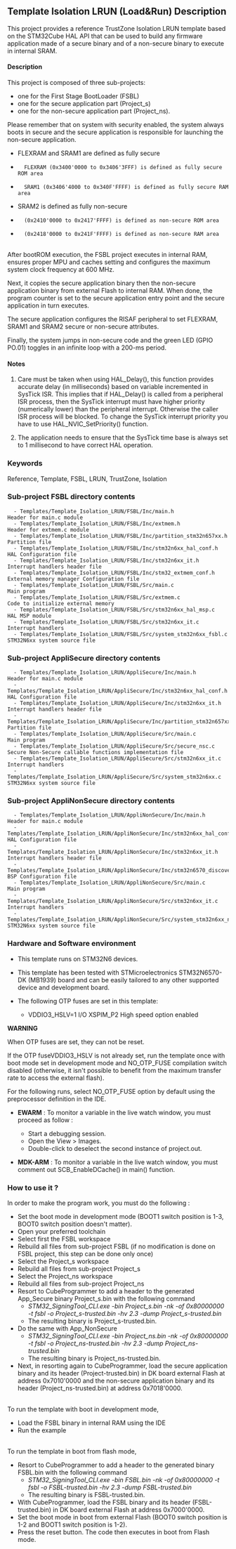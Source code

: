 ## <b>Template Isolation LRUN (Load&Run) Description</b>

This project provides a reference TrustZone Isolation LRUN template based on the STM32Cube HAL API that can be used to build any firmware application made of a secure binary and of a non-secure binary to execute in internal SRAM.

#### <b>Description</b>

This project is composed of three sub-projects:

- one for the First Stage BootLoader (FSBL)
- one for the secure application part (Project_s)
- one for the non-secure application part (Project_ns).

Please remember that on system with security enabled, the system always boots in secure and the secure application is responsible for launching the non-secure application.


- FLEXRAM and SRAM1 are defined as fully secure
-       FLEXRAM (0x3400'0000 to 0x3406'3FFF) is defined as fully secure ROM area
-       SRAM1 (0x3406'4000 to 0x340F'FFFF) is defined as fully secure RAM area

- SRAM2 is defined as fully non-secure
-       (0x2410'0000 to 0x2417'FFFF) is defined as non-secure ROM area
-       (0x2418'0000 to 0x241F'FFFF) is defined as non-secure RAM area

\
After bootROM execution, the FSBL project executes in internal RAM, ensures proper MPU and caches setting and configures the maximum system clock frequency at 600 MHz. 

Next, it copies the secure application binary then the non-secure application binary from external Flash to internal RAM. When done, the program counter is set to the secure application entry point and the secure application in turn executes.

The secure application configures the RISAF peripheral to set FLEXRAM, SRAM1 and SRAM2 secure or non-secure attributes.

Finally, the system jumps in non-secure code and the green LED (GPIO PO.01) toggles in an infinite loop with a 200-ms period.



#### <b>Notes</b>

 1. Care must be taken when using HAL_Delay(), this function provides accurate delay (in milliseconds)
    based on variable incremented in SysTick ISR. This implies that if HAL_Delay() is called from
    a peripheral ISR process, then the SysTick interrupt must have higher priority (numerically lower)
    than the peripheral interrupt. Otherwise the caller ISR process will be blocked.
    To change the SysTick interrupt priority you have to use HAL_NVIC_SetPriority() function.

 2. The application needs to ensure that the SysTick time base is always set to 1 millisecond
    to have correct HAL operation.

### <b>Keywords</b>

Reference, Template, FSBL, LRUN, TrustZone, Isolation

### <b>Sub-project FSBL directory contents</b>

      - Templates/Template_Isolation_LRUN/FSBL/Inc/main.h                       Header for main.c module
      - Templates/Template_Isolation_LRUN/FSBL/Inc/extmem.h                     Header for extmem.c module
      - Templates/Template_Isolation_LRUN/FSBL/Inc/partition_stm32n657xx.h      Partition file
      - Templates/Template_Isolation_LRUN/FSBL/Inc/stm32n6xx_hal_conf.h         HAL Configuration file
      - Templates/Template_Isolation_LRUN/FSBL/Inc/stm32n6xx_it.h               Interrupt handlers header file
      - Templates/Template_Isolation_LRUN/FSBL/Inc/stm32_extmem_conf.h          External memory manager Configuration file
      - Templates/Template_Isolation_LRUN/FSBL/Src/main.c                       Main program
      - Templates/Template_Isolation_LRUN/FSBL/Src/extmem.c                     Code to initialize external memory
      - Templates/Template_Isolation_LRUN/FSBL/Src/stm32n6xx_hal_msp.c          HAL MSP module
      - Templates/Template_Isolation_LRUN/FSBL/Src/stm32n6xx_it.c               Interrupt handlers
      - Templates/Template_Isolation_LRUN/FSBL/Src/system_stm32n6xx_fsbl.c      STM32N6xx system source file

### <b>Sub-project AppliSecure directory contents</b>

      - Templates/Template_Isolation_LRUN/AppliSecure/Inc/main.h                      Header for main.c module
      - Templates/Template_Isolation_LRUN/AppliSecure/Inc/stm32n6xx_hal_conf.h        HAL Configuration file
      - Templates/Template_Isolation_LRUN/AppliSecure/Inc/stm32n6xx_it.h              Interrupt handlers header file
      - Templates/Template_Isolation_LRUN/AppliSecure/Inc/partition_stm32n657xx.h     Partition file
      - Templates/Template_Isolation_LRUN/AppliSecure/Src/main.c                      Main program
      - Templates/Template_Isolation_LRUN/AppliSecure/Src/secure_nsc.c                Secure Non-Secure callable functions implementation file
      - Templates/Template_Isolation_LRUN/AppliSecure/Src/stm32n6xx_it.c              Interrupt handlers
      - Templates/Template_Isolation_LRUN/AppliSecure/Src/system_stm32n6xx.c          STM32N6xx system source file

 ### <b>Sub-project AppliNonSecure directory contents</b>

      - Templates/Template_Isolation_LRUN/AppliNonSecure/Inc/main.h                      Header for main.c module
      - Templates/Template_Isolation_LRUN/AppliNonSecure/Inc/stm32n6xx_hal_conf.h        HAL Configuration file
      - Templates/Template_Isolation_LRUN/AppliNonSecure/Inc/stm32n6xx_it.h              Interrupt handlers header file
      - Templates/Template_Isolation_LRUN/AppliNonSecure/Inc/stm32n6570_discovery_conf.h BSP Configuration file
      - Templates/Template_Isolation_LRUN/AppliNonSecure/Src/main.c                      Main program
      - Templates/Template_Isolation_LRUN/AppliNonSecure/Src/stm32n6xx_it.c              Interrupt handlers
      - Templates/Template_Isolation_LRUN/AppliNonSecure/Src/system_stm32n6xx_ns.c       STM32N6xx system source file


### <b>Hardware and Software environment</b>

  - This template runs on STM32N6 devices.

  - This template has been tested with STMicroelectronics STM32N6570-DK (MB1939)
    board and can be easily tailored to any other supported device
    and development board.

  - The following OTP fuses are set in this template:

    - VDDIO3_HSLV=1     I/O XSPIM_P2 High speed option enabled

**WARNING**

When OTP fuses are set, they can not be reset.

If the OTP fuseVDDIO3_HSLV is not already set, run the template once with boot mode set in development mode and NO_OTP_FUSE compilation switch disabled
(otherwise, it isn't possible to benefit from the maximum transfer rate to access the external flash).

For the following runs, select NO_OTP_FUSE option by default using the preprocessor definition in the IDE.


  - **EWARM** : To monitor a variable in the live watch window, you must proceed as follow :
    - Start a debugging session.
    - Open the View > Images.
    - Double-click to deselect the second instance of project.out.

  - **MDK-ARM** : To monitor a variable in the live watch window, you must comment out SCB_EnableDCache() in main() function.

### <b>How to use it ?</b>

In order to make the program work, you must do the following :

 - Set the boot mode in development mode (BOOT1 switch position is 1-3, BOOT0 switch position doesn't matter).
 - Open your preferred toolchain
 - Select first the FSBL workspace
 - Rebuild all files from sub-project FSBL (if no modification is done on FSBL project, this step can be done only once)
 - Select the Project_s workspace
 - Rebuild all files from sub-project Project_s
 - Select the Project_ns workspace
 - Rebuild all files from sub-project Project_ns
 - Resort to CubeProgrammer to add a header to the generated App_Secure binary Project_s.bin with the following command
   - *STM32_SigningTool_CLI.exe -bin Project_s.bin -nk -of 0x80000000 -t fsbl -o Project_s-trusted.bin -hv 2.3 -dump Project_s-trusted.bin*
   - The resulting binary is Project_s-trusted.bin.
 - Do the same with App_NonSecure
   - *STM32_SigningTool_CLI.exe -bin Project_ns.bin -nk -of 0x80000000 -t fsbl -o Project_ns-trusted.bin -hv 2.3 -dump Project_ns-trusted.bin*
   - The resulting binary is Project_ns-trusted.bin.
 - Next, in resorting again to CubeProgrammer, load the secure application binary and its header (Project-trusted.bin) in DK board external Flash at address 0x7010'0000 and the non-secure application binary and its header (Project_ns-trusted.bin) at address 0x7018'0000.

\
 To run the template with boot in development mode,

 - Load the FSBL binary in internal RAM using the IDE
 - Run the example

\
To run the template in boot from flash mode,

 - Resort to CubeProgrammer to add a header to the generated binary FSBL.bin with the following command
   - *STM32_SigningTool_CLI.exe -bin FSBL.bin -nk -of 0x80000000 -t fsbl -o FSBL-trusted.bin -hv 2.3 -dump FSBL-trusted.bin*
   - The resulting binary is FSBL-trusted.bin. 
 - With CubeProgrammer, load the FSBL binary and its header (FSBL-trusted.bin) in DK board external Flash at address 0x7000'0000.
 - Set the boot mode in boot from external Flash (BOOT0 switch position is 1-2 and BOOT1 switch position is 1-2).
 - Press the reset button. The code then executes in boot from Flash mode.

